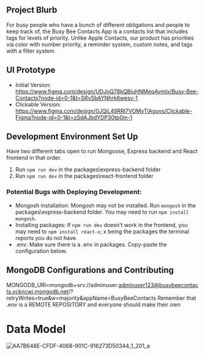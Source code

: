 ## Project Blurb
For busy people who have a bunch of different obligations and people to keep track of, the Busy Bee Contacts App is a contacts list that includes tags for levels of priority. Unlike Apple Contacts, our product has priorities via color with number priority, a reminder system, custom notes, and tags with a filter system.

## UI Prototype
- Initial Version: https://www.figma.com/design/UDJoQ78kQBiuHNMeqAvmIx/Busy-Bee-Contacts?node-id=0-1&t=SRvSbAYNhrk6wesv-1
- Clickable Version: https://www.figma.com/design/0JQiL49RRl7VOMvTlAguvs/Clickable-Figma?node-id=0-1&t=zSdAJbdYDP30tp0m-1

## Development Environment Set Up
Have two different tabs open to run Mongoose, Express backend and React frontend in that order.
1. Run ``npm run dev`` in the packages\express-backend folder
2. Run ``npm run dev`` in the packages\react-frontend folder

### Potential Bugs with Deploying Development:
- Mongosh installation: Mongosh may not be installed. Run ``mongosh`` in the packages\express-backend folder. You may need to run ``npm install mongosh``.
- Installing packages: If ``npm run dev`` doesn't work in the frontend, you may need to ``npm install react-x``; x being the packages the terminal reports you do not have.
- .env: Make sure there is a .env in packages. Copy-paste the configuration below.

## MongoDB Configurations and Contributing
MONGODB_URI=mongodb+srv://adminuser:adminuser123@busybeecontacts.yckncwj.mongodb.net/?retryWrites=true&w=majority&appName=BusyBeeContacts
Remember that .env is a REMOTE REPOSITORY and everyone should make their own

# Data Model
![AA7B648E-CFDF-4068-901C-916273D50344_1_201_a](https://github.com/matteoterrien/Busy-Bee-Contacts/assets/102430146/a3ca8668-2d0b-4cf8-bbe5-6be50f62f664)


